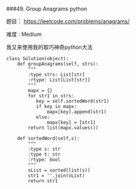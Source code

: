 ###49. Group Anagrams python

题目： 
<https://leetcode.com/problems/anagrams/>


难度 : Medium

我又来使用我的取巧神奇python大法 


```
class Solution(object):
    def groupAnagrams(self, strs):
        """
        :type strs: List[str]
        :rtype: List[List[str]]
        """
        mapx = {}
        for str1 in strs:
           key = self.sortedWord(str1)
           if key in mapx:
               mapx[key].append(str1)
           else:
               mapx[key] = [str1]
        return list(mapx.values()) 
        
    def sortedWord(self,s):
        """
        :type s: str
        :type t: str
        :rtype: bool
        """
        sList = sorted(list(s))
        str1 = ''.join(sList)
        return str1

```
